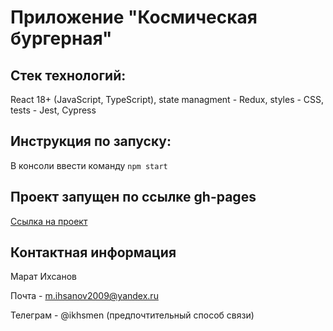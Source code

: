 # Приложение "Космическая бургерная"

## Стек технологий:

React 18+ (JavaScript, TypeScript), state managment - Redux, styles - CSS, tests - Jest, Cypress

## Инструкция по запуску:

В консоли ввести команду `npm start`

## Проект запущен по ссылке gh-pages

[Ссылка на проект](https://filin1985.github.io/react-burger/#/react-burger)

## Контактная информация

Марат Ихсанов

Почта - m.ihsanov2009@yandex.ru

Телеграм - @ikhsmen (предпочтительный способ связи)
